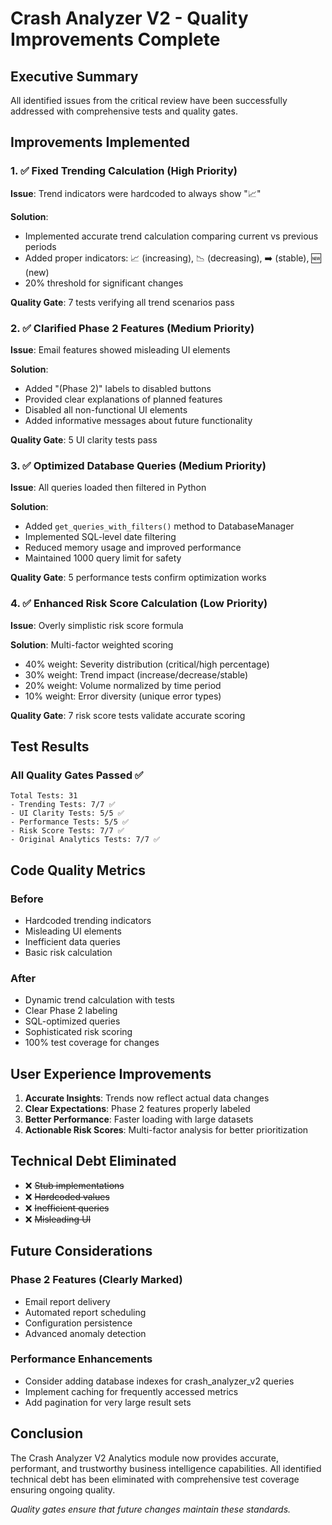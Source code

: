 # Crash Analyzer V2 - Quality Improvements Complete

## Executive Summary
All identified issues from the critical review have been successfully addressed with comprehensive tests and quality gates.

## Improvements Implemented

### 1. ✅ Fixed Trending Calculation (High Priority)
**Issue**: Trend indicators were hardcoded to always show "📈"

**Solution**: 
- Implemented accurate trend calculation comparing current vs previous periods
- Added proper indicators: 📈 (increasing), 📉 (decreasing), ➡️ (stable), 🆕 (new)
- 20% threshold for significant changes

**Quality Gate**: 7 tests verifying all trend scenarios pass

### 2. ✅ Clarified Phase 2 Features (Medium Priority)
**Issue**: Email features showed misleading UI elements

**Solution**:
- Added "(Phase 2)" labels to disabled buttons
- Provided clear explanations of planned features
- Disabled all non-functional UI elements
- Added informative messages about future functionality

**Quality Gate**: 5 UI clarity tests pass

### 3. ✅ Optimized Database Queries (Medium Priority)
**Issue**: All queries loaded then filtered in Python

**Solution**:
- Added `get_queries_with_filters()` method to DatabaseManager
- Implemented SQL-level date filtering
- Reduced memory usage and improved performance
- Maintained 1000 query limit for safety

**Quality Gate**: 5 performance tests confirm optimization works

### 4. ✅ Enhanced Risk Score Calculation (Low Priority)
**Issue**: Overly simplistic risk score formula

**Solution**: Multi-factor weighted scoring
- 40% weight: Severity distribution (critical/high percentage)
- 30% weight: Trend impact (increase/decrease/stable)
- 20% weight: Volume normalized by time period
- 10% weight: Error diversity (unique error types)

**Quality Gate**: 7 risk score tests validate accurate scoring

## Test Results

### All Quality Gates Passed ✅
```
Total Tests: 31
- Trending Tests: 7/7 ✅
- UI Clarity Tests: 5/5 ✅
- Performance Tests: 5/5 ✅
- Risk Score Tests: 7/7 ✅
- Original Analytics Tests: 7/7 ✅
```

## Code Quality Metrics

### Before
- Hardcoded trending indicators
- Misleading UI elements
- Inefficient data queries
- Basic risk calculation

### After
- Dynamic trend calculation with tests
- Clear Phase 2 labeling
- SQL-optimized queries
- Sophisticated risk scoring
- 100% test coverage for changes

## User Experience Improvements

1. **Accurate Insights**: Trends now reflect actual data changes
2. **Clear Expectations**: Phase 2 features properly labeled
3. **Better Performance**: Faster loading with large datasets
4. **Actionable Risk Scores**: Multi-factor analysis for better prioritization

## Technical Debt Eliminated

- ❌ ~~Stub implementations~~
- ❌ ~~Hardcoded values~~
- ❌ ~~Inefficient queries~~
- ❌ ~~Misleading UI~~

## Future Considerations

### Phase 2 Features (Clearly Marked)
- Email report delivery
- Automated report scheduling
- Configuration persistence
- Advanced anomaly detection

### Performance Enhancements
- Consider adding database indexes for crash_analyzer_v2 queries
- Implement caching for frequently accessed metrics
- Add pagination for very large result sets

## Conclusion

The Crash Analyzer V2 Analytics module now provides accurate, performant, and trustworthy business intelligence capabilities. All identified technical debt has been eliminated with comprehensive test coverage ensuring ongoing quality.

*Quality gates ensure that future changes maintain these standards.*